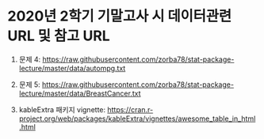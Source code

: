 # 2020년 2학기 기말고사 시 데이터관련 URL 및 참고 URL


1. 문제 4: https://raw.githubusercontent.com/zorba78/stat-package-lecture/master/data/autompg.txt

2. 문제 5: https://raw.githubusercontent.com/zorba78/stat-package-lecture/master/data/BreastCancer.txt


3. kableExtra 패키지 vignette: https://cran.r-project.org/web/packages/kableExtra/vignettes/awesome_table_in_html.html

